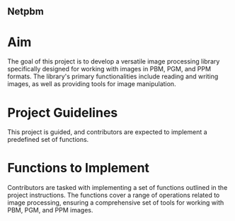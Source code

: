 ## Netpbm


# Aim

The goal of this project is to develop a versatile image processing library specifically designed for working with images in PBM, PGM, and PPM formats. The library's primary functionalities include reading and writing images, as well as providing tools for image manipulation.

# Project Guidelines

This project is guided, and contributors are expected to implement a predefined set of functions.

# Functions to Implement

Contributors are tasked with implementing a set of functions outlined in the project instructions. The functions cover a range of operations related to image processing, ensuring a comprehensive set of tools for working with PBM, PGM, and PPM images.
